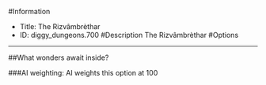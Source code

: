 #Information
 - Title: The Rizvâmbrèthar
 - ID: diggy_dungeons.700
#Description
The Rizvâmbrèthar
#Options

___
##What wonders await inside?

###AI weighting:
AI weights this option at 100


